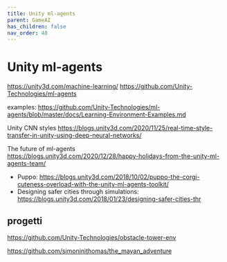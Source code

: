 ```yaml
---
title: Unity ml-agents
parent: GameAI
has_children: false
nav_order: 40
---
```


# Unity ml-agents

<https://unity3d.com/machine-learning/>
<https://github.com/Unity-Technologies/ml-agents>

examples: 
<https://github.com/Unity-Technologies/ml-agents/blob/master/docs/Learning-Environment-Examples.md>

Unity CNN styles
<https://blogs.unity3d.com/2020/11/25/real-time-style-transfer-in-unity-using-deep-neural-networks/>

The future of ml-agents  
<https://blogs.unity3d.com/2020/12/28/happy-holidays-from-the-unity-ml-agents-team/>

- Puppo: <https://blogs.unity3d.com/2018/10/02/puppo-the-corgi-cuteness-overload-with-the-unity-ml-agents-toolkit/>
- Designing safer cities through simulations: <https://blogs.unity3d.com/2018/01/23/designing-safer-cities-thr>


## progetti
<https://github.com/Unity-Technologies/obstacle-tower-env>

<https://github.com/simoninithomas/the_mayan_adventure>
